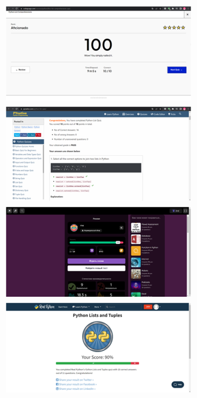 ![codeguage](<Quiz Results/codeguage.png>)

![pynative](<Quiz Results/pynative.png>)

![quizizz](<Quiz Results/quizizz.png>)

![realpython](<Quiz Results/realpython.png>)
